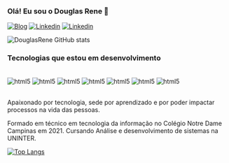 ### Olá! Eu sou o Douglas Rene 👋

[![Blog](https://img.shields.io/website?label=douglasrene.com&style=for-the-badge&url=https://douglasrene.com/)](http://monip.org)
[![Linkedin](https://img.shields.io/badge/LinkedIn-0077B5?style=for-the-badge&logo=linkedin&logoColor=white)](http://monip.org)
[![Linkedin](https://img.shields.io/badge/Facebook-1877F2?style=for-the-badge&logo=facebook&logoColor=white)](http://monip.org)

![DouglasRene GitHub stats](https://github-readme-stats.vercel.app/api?username=douglasrene&show_icons=true&theme=onedark)

### Tecnologias que estou em desenvolvimento

<div style="display: inline_block"><br/>
  <img align="center" alt="html5" src="https://img.shields.io/badge/HTML-239120?style=for-the-badge&logo=html5&logoColor=white" />
  <img align="center" alt="html5" src="https://img.shields.io/badge/CSS-239120?&style=for-the-badge&logo=css3&logoColor=white" />
  <img align="center" alt="html5" src="https://img.shields.io/badge/JavaScript-F7DF1E?style=for-the-badge&logo=javascript&logoColor=black" />
  <img align="center" alt="html5" src="https://img.shields.io/badge/Node.js-43853D?style=for-the-badge&logo=node.js&logoColor=white" />
  <img align="center" alt="html5" src="https://img.shields.io/badge/PHP-777BB4?style=for-the-badge&logo=php&logoColor=white" />
  <img align="center" alt="html5" src="https://img.shields.io/badge/React-20232A?style=for-the-badge&logo=react&logoColor=61DAFB" />
  <img align="center" alt="html5" src="https://img.shields.io/badge/TypeScript-007ACC?style=for-the-badge&logo=typescript&logoColor=white" />
</div><br/>

Apaixonado por tecnologia, sede por aprendizado e por poder impactar processos na vida das pessoas.

Formado em técnico em tecnologia da informação no Colégio Notre Dame Campinas em 2021.
Cursando Análise e desenvolvimento de sistemas na UNINTER.

[![Top Langs](https://github-readme-stats.vercel.app/api/top-langs/?username=douglasrene&exclude_repo=github-readme-stats,anuraghazra.github.io)](https://github.com/anuraghazra/github-readme-stats)
